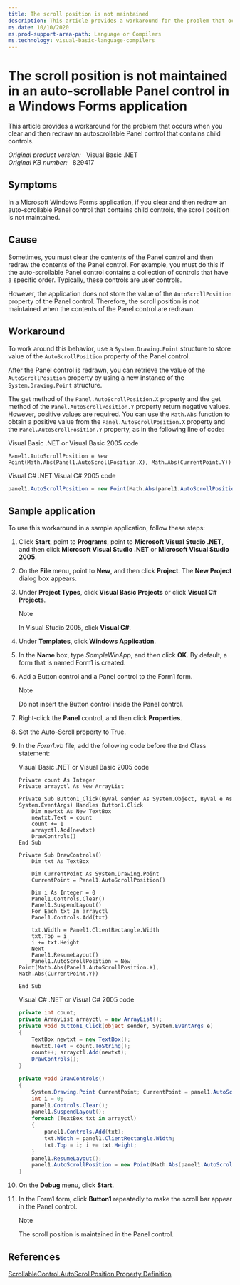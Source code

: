 ```yaml
---
title: The scroll position is not maintained
description: This article provides a workaround for the problem that occurs when you clear and then redraw an auto-scrollable Panel control that contains child controls.
ms.date: 10/10/2020
ms.prod-support-area-path: Language or Compilers
ms.technology: visual-basic-language-compilers
---
```

# The scroll position is not maintained in an auto-scrollable Panel control in a Windows Forms application

This article provides a workaround for the problem that occurs when you clear and then redraw an autoscrollable Panel control that contains child controls.

_Original product version:_ &nbsp; Visual Basic .NET  
_Original KB number:_ &nbsp; 829417

## Symptoms

In a Microsoft Windows Forms application, if you clear and then redraw an auto-scrollable Panel control that contains child controls, the scroll position is not maintained.

## Cause

Sometimes, you must clear the contents of the Panel control and then redraw the contents of the Panel control. For example, you must do this if the auto-scrollable Panel control contains a collection of controls that have a specific order. Typically, these controls are user controls.

However, the application does not store the value of the `AutoScrollPosition` property of the Panel control. Therefore, the scroll position is not maintained when the contents of the Panel control are redrawn.

## Workaround

To work around this behavior, use a `System.Drawing.Point` structure to store value of the `AutoScrollPosition` property of the Panel control.

After the Panel control is redrawn, you can retrieve the value of the `AutoScrollPosition` property by using a new instance of the `System.Drawing.Point` structure.

The get method of the `Panel.AutoScrollPosition.X` property and the get method of the `Panel.AutoScrollPosition.Y` property return negative values. However, positive values are required. You can use the `Math.Abs` function to obtain a positive value from the `Panel.AutoScrollPosition.X` property and the `Panel.AutoScrollPosition.Y` property, as in the following line of code:

Visual Basic .NET or Visual Basic 2005 code

```vbnet
Panel1.AutoScrollPosition = New Point(Math.Abs(Panel1.AutoScrollPosition.X), Math.Abs(CurrentPoint.Y))
```

Visual C# .NET Visual C# 2005 code

```csharp
panel1.AutoScrollPosition = new Point(Math.Abs(panel1.AutoScrollPosition.X), Math.Abs(CurrentPoint.Y));
```

## Sample application

To use this workaround in a sample application, follow these steps:

1. Click **Start**, point to **Programs**, point to **Microsoft Visual Studio .NET**, and then click **Microsoft Visual Studio .NET** or **Microsoft Visual Studio 2005**.
2. On the **File** menu, point to **New**, and then click **Project**. The **New Project** dialog box appears.
3. Under **Project Types**, click **Visual Basic Projects** or click **Visual C# Projects**.

   > [!NOTE]
   > In Visual Studio 2005, click **Visual C#**.

4. Under **Templates**, click **Windows Application**.
5. In the **Name** box, type *SampleWinApp*, and then click **OK**. By default, a form that is named Form1 is created.
6. Add a Button control and a Panel control to the Form1 form.

   > [!NOTE]
   > Do not insert the Button control inside the Panel control.

7. Right-click the **Panel** control, and then click **Properties**.
8. Set the Auto-Scroll property to True.
9. In the *Form1.vb* file, add the following code before the `End` Class statement:

    Visual Basic .NET or Visual Basic 2005 code

    ```vbnet
    Private count As Integer
    Private arrayctl As New ArrayList

    Private Sub Button1_Click(ByVal sender As System.Object, ByVal e As System.EventArgs) Handles Button1.Click
        Dim newtxt As New TextBox
        newtxt.Text = count
        count += 1
        arrayctl.Add(newtxt)
        DrawControls()
    End Sub

    Private Sub DrawControls()
        Dim txt As TextBox

        Dim CurrentPoint As System.Drawing.Point
        CurrentPoint = Panel1.AutoScrollPosition()

        Dim i As Integer = 0
        Panel1.Controls.Clear()
        Panel1.SuspendLayout()
        For Each txt In arrayctl
        Panel1.Controls.Add(txt)

        txt.Width = Panel1.ClientRectangle.Width
        txt.Top = i
        i += txt.Height
        Next
        Panel1.ResumeLayout()
        Panel1.AutoScrollPosition = New Point(Math.Abs(Panel1.AutoScrollPosition.X), Math.Abs(CurrentPoint.Y))

    End Sub
    ```

    Visual C# .NET or Visual C# 2005 code

    ```csharp
    private int count;
    private ArrayList arrayctl = new ArrayList();
    private void button1_Click(object sender, System.EventArgs e)
    {
        TextBox newtxt = new TextBox();
        newtxt.Text = count.ToString();
        count++; arrayctl.Add(newtxt);
        DrawControls();
    }

    private void DrawControls()
    {
        System.Drawing.Point CurrentPoint; CurrentPoint = panel1.AutoScrollPosition;
        int i = 0;
        panel1.Controls.Clear();
        panel1.SuspendLayout();
        foreach (TextBox txt in arrayctl)
        {
            panel1.Controls.Add(txt);
            txt.Width = panel1.ClientRectangle.Width;
            txt.Top = i; i += txt.Height;
        }
        panel1.ResumeLayout();
        panel1.AutoScrollPosition = new Point(Math.Abs(panel1.AutoScrollPosition.X), Math.Abs(CurrentPoint.Y));
    }
    ```

10. On the **Debug** menu, click **Start**.
11. In the Form1 form, click **Button1** repeatedly to make the scroll bar appear in the Panel control.

    > [!NOTE]
    > The scroll position is maintained in the Panel control.

## References

[ScrollableControl.AutoScrollPosition Property Definition](/dotnet/api/system.windows.forms.scrollablecontrol.autoscrollposition)
